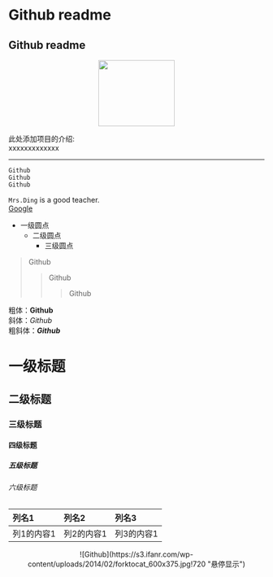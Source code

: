 Github readme
=====
Github readme
----
<div align=center>
  <img width="150" height="130" src="https://github.com/IVC-Projects/text/raw/master/Github.jpg" /> 
</div>


此处添加项目的介绍:<br>
xxxxxxxxxxxxx

---
    Github  
    Github  
    Github  

`Mrs.Ding` is a good teacher.<br>
[Google](https://www.google.com/ "悬停显示")<br>
* 一级圆点<br>
  * 二级圆点<br>
    * 三级圆点<br>
    
>Github  
>>Github  
>>>Github

粗体：**Github**<br>
斜体：*Github*<br>
粗斜体：***Github***

# 一级标题
## 二级标题
### 三级标题
#### 四级标题
##### 五级标题
###### 六级标题

|列名1|列名2|列名3|
|:---|:---|:---|
|列1的内容1|列2的内容1|列3的内容1|<br>

<div align=center>
![Github](https://s3.ifanr.com/wp-content/uploads/2014/02/forktocat_600x375.jpg!720 "悬停显示")
</div>
